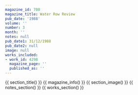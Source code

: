 ```yaml
---
magazine_id: 708
magazine_title: Water Row Review
pub_date: '1988'
volume: ''
number: 3
month: ''
notes: null
pub_date1: 31/12/1988
pub_date2: null
image: null
works_included:
- work_id: 4298
  magazine_page: ''
  published_as: ''
---
```


{{ section_title() }}
{{ magazine_info() }}
{{ section_image() }}
{{ notes_section() }}
{{ works_section() }}
